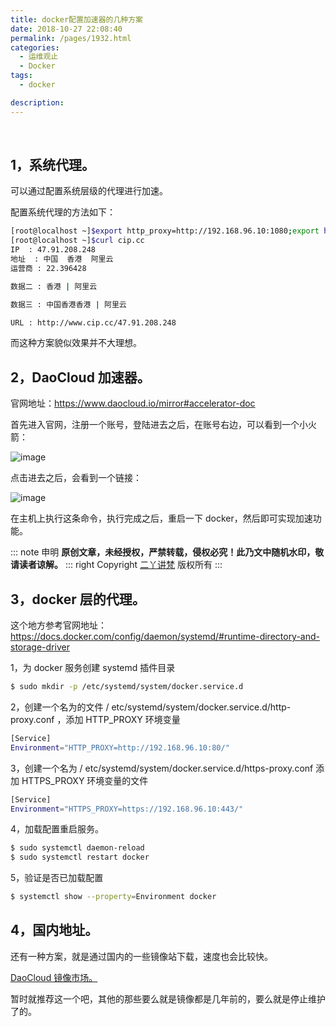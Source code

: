 ```yaml
---
title: docker配置加速器的几种方案
date: 2018-10-27 22:08:40
permalink: /pages/1932.html
categories:
  - 运维观止
  - Docker
tags:
  - docker

description:
---
```


<br><ArticleTopAd></ArticleTopAd>


## 1，系统代理。



可以通过配置系统层级的代理进行加速。



配置系统代理的方法如下：



```sh
[root@localhost ~]$export http_proxy=http://192.168.96.10:1080;export https_proxy=http://192.168.96.10:1080;
[root@localhost ~]$curl cip.cc
IP	: 47.91.208.248
地址	: 中国  香港  阿里云
运营商	: 22.396428

数据二	: 香港 | 阿里云

数据三	: 中国香港香港 | 阿里云

URL	: http://www.cip.cc/47.91.208.248
```



而这种方案貌似效果并不大理想。



## 2，DaoCloud 加速器。



官网地址：https://www.daocloud.io/mirror#accelerator-doc



首先进入官网，注册一个账号，登陆进去之后，在账号右边，可以看到一个小火箭：





![image](http://t.eryajf.net/imgs/2021/09/8addb87dd77a6100.jpg)





点击进去之后，会看到一个链接：





![image](http://t.eryajf.net/imgs/2021/09/2c71ea02141e8671.jpg)





在主机上执行这条命令，执行完成之后，重启一下 docker，然后即可实现加速功能。

::: note 申明
**原创文章<Badge text='eryajf' />，未经授权，严禁转载，侵权必究！此乃文中随机水印，敬请读者谅解。**
::: right
Copyright  [二丫讲梵](https://wiki.eryajf.net) 版权所有
:::

## 3，docker 层的代理。



这个地方参考官网地址：https://docs.docker.com/config/daemon/systemd/#runtime-directory-and-storage-driver



1，为 docker 服务创建 systemd 插件目录



```sh
$ sudo mkdir -p /etc/systemd/system/docker.service.d
```



2，创建一个名为的文件 / etc/systemd/system/docker.service.d/http-proxy.conf ，添加 HTTP_PROXY 环境变量



```sh
[Service]
Environment="HTTP_PROXY=http://192.168.96.10:80/"
```



3，创建一个名为 / etc/systemd/system/docker.service.d/https-proxy.conf 添加 HTTPS_PROXY 环境变量的文件



```sh
[Service]
Environment="HTTPS_PROXY=https://192.168.96.10:443/"
```



4，加载配置重启服务。



```sh
$ sudo systemctl daemon-reload
$ sudo systemctl restart docker
```



5，验证是否已加载配置



```sh
$ systemctl show --property=Environment docker
```



## 4，国内地址。



还有一种方案，就是通过国内的一些镜像站下载，速度也会比较快。



[DaoCloud 镜像市场。](https://hub.daocloud.io/)



暂时就推荐这一个吧，其他的那些要么就是镜像都是几年前的，要么就是停止维护了的。


<br><ArticleTopAd></ArticleTopAd>
